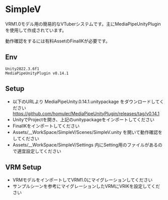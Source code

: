 # SimpleV
VRM1.0モデル用の簡易的なVTuberシステムです。主にMediaPipeUnityPluginを使用して作成されています。

動作確認をするには有料AssetのFinalIKが必要です。


## Env
```
Unity2022.3.6f1
MediaPipeUnityPlugin v0.14.1
```

## Setup

- 以下のURLより MediaPipeUnity.0.14.1.unitypackage をダウンロードしてください
https://github.com/homuler/MediaPipeUnityPlugin/releases/tag/v0.14.1
- UnityでProjectを開き、上記のunitypackageをインポートしてください
- FinalIKをインポートしてください
- Assets/__WorkSpace/SimpleV/Scenes/SimpleV.unity を開いて動作確認をしてください
- Assets/__WorkSpace/SimpleV/Settings 内にSetting用のファイルがあるので適宜設定してください

## VRM Setup

- VRMモデルをインポートしてVRM1.0にマイグレーションしてください
- サンプルシーンを参考にマイグレーションしたVRMにVRIKを設定してください
